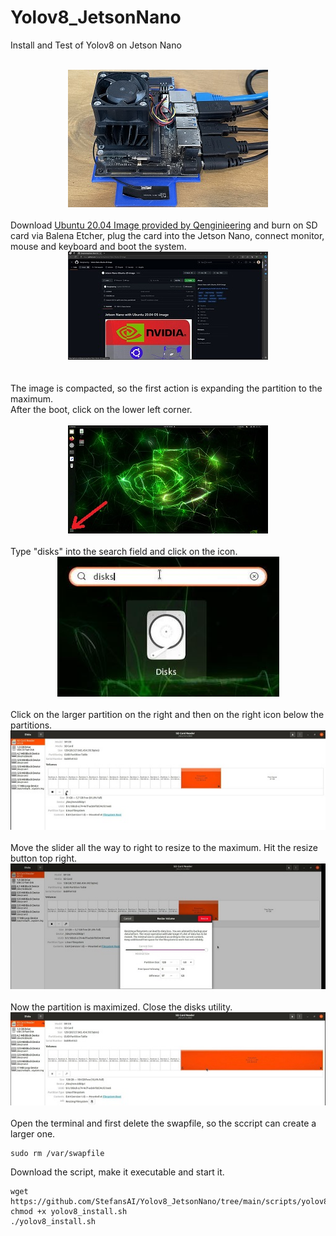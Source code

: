 # Yolov8_JetsonNano
Install and Test of Yolov8 on Jetson Nano

<br>
<div style="text-align: center;">
  <img src="images/jetson_nano.jpg" />
</div>
<br>
Download <a href="https://github.com/Qengineering/Jetson-Nano-Ubuntu-20-image">Ubuntu 20.04 Image provided by Qenginieering</a> and burn on SD card via Balena Etcher, plug the card into the Jetson Nano, connect monitor, mouse and keyboard and boot the system.
<br>
<div style="text-align: center;">
  <img src="images/qengineering.jpg" />
</div>
<br>
<br>
The image is compacted, so the first action is expanding the partition to the maximum.<br>
After the boot, click on the lower left corner.
<br><br>
<div style="text-align: center;">
  <img src="images/ubuntu_screen.jpg" />
</div>
<br>
Type "disks" into the search field and click on the icon.
<br>
<div style="text-align: center;">
  <img src="images/disks.jpg" />
</div>
<br>
Click on the larger partition on the right and then on the right icon below the partitions.
<br>
<div style="text-align: center;">
  <img src="images/disks1.jpg" />
</div>
<br>
Move the slider all the way to right to resize to the maximum. Hit the resize button top right.
<br>
<div style="text-align: center;">
  <img src="images/disks2.jpg" />
</div>
<br>
Now the partition is maximized. Close the disks utility.
<br>
<div style="text-align: center;">
  <img src="images/disks3.jpg" />
</div>
<br>
Open the terminal and first delete the swapfile, so the sccript can create a larger one.
<br>

```shell
sudo rm /var/swapfile
```

Download the script, make it executable and start it.
<br>

```shell
wget https://github.com/StefansAI/Yolov8_JetsonNano/tree/main/scripts/yolov8_install.sh
chmod +x yolov8_install.sh
./yolov8_install.sh
```



